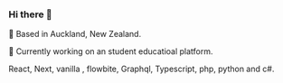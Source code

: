 ### Hi there 👋

📍 Based in Auckland, New Zealand. 

🚀 Currently working on an student educatioal platform.

React, Next, vanilla , flowbite, Graphql, Typescript, php, python and c#.
